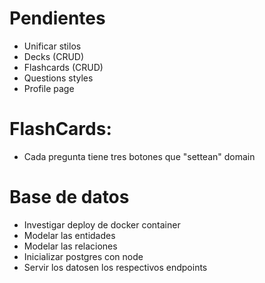 # Pendientes

- Unificar stilos
- Decks (CRUD)
- Flashcards (CRUD)
- Questions styles
- Profile page

# FlashCards:

- Cada pregunta tiene tres botones que "settean" domain

# Base de datos

- Investigar deploy de docker container
- Modelar las entidades
- Modelar las relaciones
- Inicializar postgres con node
- Servir los datosen los respectivos endpoints
